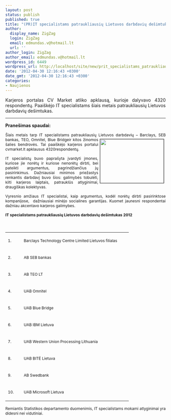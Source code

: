 ```yaml
---
layout: post
status: publish
published: true
title: "(PR)IT specialistams patraukliausių Lietuvos darbdavių dešimtukas 2012"
author:
  display_name: ZigZag
  login: ZigZag
  email: edmundas.v@hotmail.lt
  url: ''
author_login: ZigZag
author_email: edmundas.v@hotmail.lt
wordpress_id: 6449
wordpress_url: http://localhost/site/new/prit_specialistams_patraukliausiu_lietuvos_darbdaviu_desimtukas_2012/
date: '2012-04-30 12:16:43 +0300'
date_gmt: '2012-04-30 12:16:43 +0300'
categories:
- Naujienos
---
```

<p style="text-align: justify; ">
	Karjeros portalas CV Market atliko apklausą, kurioje dalyvavo 4320 respondentų. Paai&scaron;kėjo IT specialistams &scaron;iais metais patraukliausių Lietuvos darbdavių de&scaron;imtukas.</p>
<hr />
<p style="text-align: justify; ">
	<strong>Prane&scaron;imas spaudai:</strong></p>
<p style="text-align: justify; ">
	<span style="font-size:12px;">&Scaron;iais metais tarp IT specialistams patraukliausių Lietuvos darbdavių &ndash; Barclays, SEB<img alt="" src="http://technews.lt/userfiles/2258-homeless-it-specialist.jpg" style="border-top-width: 1px; border-right-width: 1px; border-bottom-width: 1px; border-left-width: 1px; border-top-style: solid; border-right-style: solid; border-bottom-style: solid; border-left-style: solid; margin-left: 5px; margin-right: 5px; margin-top: 5px; margin-bottom: 5px; float: right; width: 200px; height: 138px; " /> bankas, TEO, Omnitel, Blue Bridgeir kitos žinomos &scaron;alies bendrovės. Tai paai&scaron;kėjo karjeros portalui cvmarket.lt apklausus 4320respondentų.</span></p>
<p style="text-align: justify; ">
	<span style="font-size:12px;">IT specialistų buvo papra&scaron;yta įvardyti įmones, kuriose jie norėtų ir kuriose nenorėtų dirbti, bei pateikti argumentus, pagrindžiančius jų pasirinkimus. Dažniausiai minimos priežastys renkantis darbdavį buvo &scaron;ios: galimybės tobulėti, kilti karjeros laiptais, patrauklūs atlyginimai, draugi&scaron;kas kolektyvas.</span></p>
<p style="text-align: justify; ">
	<span style="font-size:12px;">Vyresnio amžiaus IT specialistai, kaip argumentus, kodėl norėtų dirbti pasirinktose kompanijose,&nbsp; dažniausiai minėjo socialines garantijas. Kuomet jaunesni respondentai dažniau akcentavo karjeros galimybes.</span></p>
<p style="text-align: justify; ">
	<span style="font-size:12px;"><strong>IT specialistams patraukliausių Lietuvos darbdavių de&scaron;imtukas </strong><strong>2012</strong></span></p>
<p style="text-align: justify; ">
	&nbsp;</p>
<table border="0" cellpadding="0" cellspacing="0">
<tbody>
<tr>
<td style="width:34px;">
<p style="text-align: justify; ">
					<span style="font-size:12px;">1.</span></p>
</td>
<td style="width:322px;">
<p style="text-align: justify; ">
					<span style="font-size:12px;">Barclays Technology Centre Limited Lietuvos filialas</span></p>
</td>
</tr>
<tr>
<td style="width:34px;">
<p style="text-align: justify; ">
					<span style="font-size:12px;">2.</span></p>
</td>
<td style="width:322px;">
<p style="text-align: justify; ">
					<span style="font-size:12px;">AB SEB bankas</span></p>
</td>
</tr>
<tr>
<td style="width:34px;">
<p style="text-align: justify; ">
					<span style="font-size:12px;">3.</span></p>
</td>
<td style="width:322px;">
<p style="text-align: justify; ">
					<span style="font-size:12px;">AB TEO LT</span></p>
</td>
</tr>
<tr>
<td style="width:34px;">
<p style="text-align: justify; ">
					<span style="font-size:12px;">4.</span></p>
</td>
<td style="width:322px;">
<p style="text-align: justify; ">
					<span style="font-size:12px;">UAB Omnitel</span></p>
</td>
</tr>
<tr>
<td style="width:34px;">
<p style="text-align: justify; ">
					<span style="font-size:12px;">5.</span></p>
</td>
<td style="width:322px;">
<p style="text-align: justify; ">
					<span style="font-size:12px;">UAB Blue Bridge</span></p>
</td>
</tr>
<tr>
<td style="width:34px;">
<p style="text-align: justify; ">
					<span style="font-size:12px;">6.</span></p>
</td>
<td style="width:322px;">
<p style="text-align: justify; ">
					<span style="font-size:12px;">UAB IBM Lietuva</span></p>
</td>
</tr>
<tr>
<td style="width:34px;">
<p style="text-align: justify; ">
					<span style="font-size:12px;">7.</span></p>
</td>
<td style="width:322px;">
<p style="text-align: justify; ">
					<span style="font-size:12px;">UAB Western Union Processing Lithuania</span></p>
</td>
</tr>
<tr>
<td style="width:34px;">
<p style="text-align: justify; ">
					<span style="font-size:12px;">8.</span></p>
</td>
<td style="width:322px;">
<p style="text-align: justify; ">
					<span style="font-size:12px;">UAB BITĖ Lietuva</span></p>
</td>
</tr>
<tr>
<td style="width:34px;">
<p style="text-align: justify; ">
					<span style="font-size:12px;">9.</span></p>
</td>
<td style="width:322px;">
<p style="text-align: justify; ">
					<span style="font-size:12px;">AB Swedbank</span></p>
</td>
</tr>
<tr>
<td style="width:34px;">
<p style="text-align: justify; ">
					<span style="font-size:12px;">10.</span></p>
</td>
<td style="width:322px;">
<p style="text-align: justify; ">
					<span style="font-size:12px;">UAB Microsoft Lietuva</span></p>
</td>
</tr>
</tbody>
</table>
<p style="text-align: justify; ">
	<span style="font-size:12px;">Remiantis Statistikos departamento duomenimis, IT specialistams mokami atlyginimai yra didesni nei vidutiniai.</span></p>
